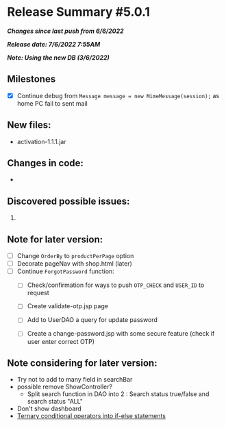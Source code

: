 

# Release Summary #5.0.1
***Changes since last push from 6/6/2022***

***Release date: 7/6/2022 7:55AM***

***Note: Using the new DB (3/6/2022)***

## Milestones
- [x] Continue debug from `Message message = new MimeMessage(session);` as home PC fail to sent mail

## New files:
- activation-1.1.1.jar


## Changes in code:
- 


## Discovered possible issues:
 1.  

## Note for later version:
- [ ] Change `OrderBy` to `productPerPage` option 
- [ ] Decorate pageNav with shop.html (later)
- [ ] Continue `ForgotPassword` function:
    - [ ] Check/confirmation for ways to push `OTP_CHECK` and `USER_ID` to request 
    - [ ] Create validate-otp.jsp page
    - [ ] Add to UserDAO a query for update password
    - [ ] Create a change-password.jsp with some secure feature (check if user enter correct OTP)


## Note considering for later version:
- Try not to add to many field in searchBar
- possible remove ShowController?
    - Split search function in DAO into 2 : Search status true/false and search status "ALL"
- Don't show dashboard
- [Ternary conditional operators into if-else statements](https://converter.website-dev.eu/)

